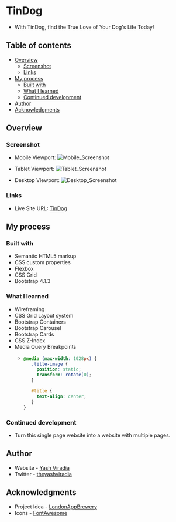 # TinDog

- With TinDog, find the True Love of Your Dog's Life Today!

## Table of contents

- [Overview](#overview)
    - [Screenshot](#screenshot)
    - [Links](#links)
- [My process](#my-process)
    - [Built with](#built-with)
    - [What I learned](#what-i-learned)
    - [Continued development](#continued-development)
- [Author](#author)
- [Acknowledgments](#acknowledgments)


## Overview

### Screenshot

- Mobile Viewport:
![Mobile_Screenshot](screenshots/mtindog_website_screenshot.png)

- Tablet Viewport:
![Tablet_Screenshot](screenshots/ttindog_website_screenshot.png)

- Desktop Viewport:
![Desktop_Screenshot](screenshots/tindog_website_screenshot.png)


### Links

- Live Site URL: [TinDog](https://yashviradia.github.io/TinDog/)

## My process

### Built with

- Semantic HTML5 markup
- CSS custom properties
- Flexbox
- CSS Grid
- Bootstrap 4.1.3

### What I learned

- Wireframing
- CSS Grid Layout system
- Bootstrap Containers
- Bootstrap Carousel
- Bootstrap Cards
- CSS Z-Index
- Media Query Breakpoints
  - ```css
    @media (max-width: 1028px) {
       .title-image {
         position: static;
         transform: rotate(0);
       }

       #title {
         text-align: center;
       }
    }
    ```


### Continued development

- Turn this single page website into a website with multiple pages.


## Author

- Website - [Yash Viradia](http://yashviradia.tech/)
- Twitter - [theyashviradia](https://twitter.com/theyashviradia)

## Acknowledgments

- Project Idea - [LondonAppBrewery](https://www.londonappbrewery.com/)
- Icons - [FontAwesome](https://fontawesome.com/)
